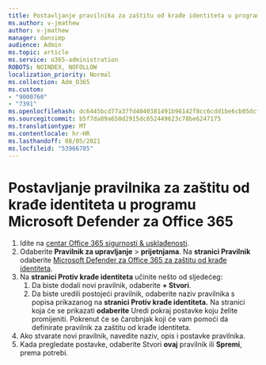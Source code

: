 ```yaml
---
title: Postavljanje pravilnika za zaštitu od krađe identiteta u programu Microsoft Defender za Office 365
ms.author: v-jmathew
author: v-jmathew
manager: dansimp
audience: Admin
ms.topic: article
ms.service: o365-administration
ROBOTS: NOINDEX, NOFOLLOW
localization_priority: Normal
ms.collection: Adm_O365
ms.custom:
- "9000760"
- "7391"
ms.openlocfilehash: dc6445bcd77a37fd4040381491b96142f8cc6cdd1be6cb05dcfba0c4a9a55dc5
ms.sourcegitcommit: b5f7da89a650d2915dc652449623c78be6247175
ms.translationtype: MT
ms.contentlocale: hr-HR
ms.lasthandoff: 08/05/2021
ms.locfileid: "53966785"
---
```

# <a name="set-up-anti-phishing-policies-in-microsoft-defender-for-office-365"></a>Postavljanje pravilnika za zaštitu od krađe identiteta u programu Microsoft Defender za Office 365

1. Idite na [centar Office 365 sigurnosti & usklađenosti](https://go.microsoft.com/fwlink/p/?linkid=2077143).
2. Odaberite **Pravilnik za upravljanje**  >  **prijetnjama**. Na **stranici Pravilnik** odaberite [Microsoft Defender za Office 365 za zaštitu od krađe identiteta](https://go.microsoft.com/fwlink/?linkid=2101369).
3. Na **stranici Protiv krađe identiteta** učinite nešto od sljedećeg:
    1. Da biste dodali novi pravilnik, odaberite **+ Stvori**.
    1. Da biste uredili postojeći pravilnik, odaberite naziv pravilnika s popisa prikazanog na **stranici Protiv krađe identiteta.** Na stranici koja će se prikazati **odaberite** Uredi pokraj postavke koju želite promijeniti. Pokrenut će se čarobnjak koji će vam pomoći da definirate pravilnik za zaštitu od krađe identiteta.
4. Ako stvarate novi pravilnik, navedite naziv, opis i postavke pravilnika.
5. Kada pregledate postavke, odaberite Stvori **ovaj** pravilnik ili **Spremi**, prema potrebi.
